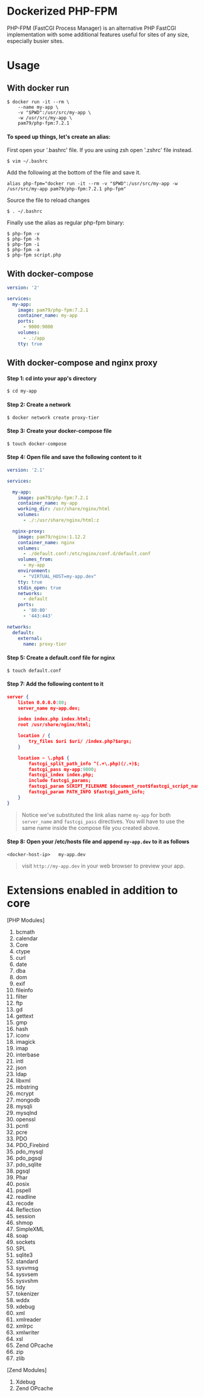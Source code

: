 # Dockerized PHP-FPM                                                      
                                                           
PHP-FPM (FastCGI Process Manager) is an alternative PHP FastCGI implementation with some additional features useful for sites of any size, especially busier sites.
                                             
# Usage                                                                    
                                                   
## With docker run                                                      
```shell
$ docker run -it --rm \
    --name my-app \
    -v "$PWD":/usr/src/my-app \
    -w /usr/src/my-app \
    pam79/php-fpm:7.2.1
```
                                             

#### To speed up things, let's create an alias:                             
                                                                          
First open your '.bashrc' file. If you are using zsh open '.zshrc' file instead.                          
```shell
$ vim ~/.bashrc
```                                             
                                                          

Add the following at the bottom of the file and save it.                    
```shell
alias php-fpm="docker run -it --rm -v "$PWD":/usr/src/my-app -w /usr/src/my-app pam79/php-fpm:7.2.1 php-fpm"
```
                                    

Source the file to reload changes                                                              
```shell 
$ . ~/.bashrc
```
                                                    

Finally use the alias as regular php-fpm binary:                       
```shell
$ php-fpm -v
$ php-fpm -h 
$ php-fpm -i 
$ php-fpm -a 
$ php-fpm script.php
```
                                                       


## With docker-compose
```yml 
version: '2'

services:
  my-app:
    image: pam79/php-fpm:7.2.1
    container_name: my-app
    ports:
      - 9000:9000
    volumes:
      - .:/app 
    tty: true
```
                                        

## With docker-compose and nginx proxy                          
                                                       
#### Step 1: cd into your app's directory                                                 
`$ cd my-app`
                                                                  
#### Step 2: Create a network                                              
`$ docker network create proxy-tier`                                       
                                                    
#### Step 3: Create your docker-compose file                                
`$ touch docker-compose`
                                                                 
#### Step 4: Open file and save the following content to it                
```yml 
version: '2.1'

services:

  my-app:
    image: pam79/php-fpm:7.2.1
    container_name: my-app
    working_dir: /usr/share/nginx/html
    volumes:
      - ./:/usr/share/nginx/html:z

  nginx-proxy:
    image: pam79/nginx:1.12.2
    container_name: nginx
    volumes:
      - ./default.conf:/etc/nginx/conf.d/default.conf
    volumes_from:
      - my-app
    environment:
      - "VIRTUAL_HOST=my-app.dev"
    tty: true
    stdin_open: true
    networks: 
      - default
    ports:
      - '80:80'
      - '443:443'

networks:
  default:
    external:
      name: proxy-tier
``` 
                                                  

#### Step 5: Create a default.conf file for nginx                          
`$ touch default.conf`
                                                   
#### Step 7: Add the following content to it                       
```json  
server {
    listen 0.0.0.0:80;
    server_name my-app.dev;

    index index.php index.html;
    root /usr/share/nginx/html;

    location / {
        try_files $uri $uri/ /index.php?$args;
    }

    location ~ \.php$ {
        fastcgi_split_path_info ^(.+\.php)(/.+)$;
        fastcgi_pass my-app:9000;
        fastcgi_index index.php;
        include fastcgi_params;
        fastcgi_param SCRIPT_FILENAME $document_root$fastcgi_script_name;
        fastcgi_param PATH_INFO $fastcgi_path_info;
    }
}
```  
                                                                      

> Notice we've substituted the link alias name `my-app` for both `server_name` and `fastcgi_pass` directives. You will have to use the same name inside the compose file you created above.
                                                                            

#### Step 8: Open your /etc/hosts file and append `my-app.dev` to it as follows
    <docker-host-ip>   my-app.dev
                                                                 
> visit `http://my-app.dev` in your web browser to preview your app.
                                                                    
                                                                     
# Extensions enabled in addition to core                                       

[PHP Modules]                                                       
1. bcmath                                        
2. calendar                                               
3. Core                               
4. ctype                                
5. curl                              
6. date                             
7. dba                            
8. dom                           
9. exif                                
10. fileinfo                            
11. filter                              
12. ftp                                
13. gd                              
14. gettext                        
15. gmp                             
16. hash                       
17. iconv                        
18. imagick                         
19. imap                                            
20. interbase                               
21. intl                                 
22. json                                                    
23. ldap                                    
24. libxml                    
25. mbstring                      
26. mcrypt                       
27. mongodb                     
28. mysqli                            
29. mysqlnd                             
30. openssl                           
31. pcntl                           
32. pcre                         
33. PDO                          
34. PDO_Firebird                              
35. pdo_mysql                        
36. pdo_pgsql                             
37. pdo_sqlite                             
38. pgsql                          
39. Phar                          
40. posix                                      
41. pspell                           
42. readline                          
43. recode                                  
44. Reflection                          
45. session                                 
46. shmop               
47. SimpleXML                        
48. soap                               
49. sockets                        
50. SPL                              
51. sqlite3                             
52. standard                            
53. sysvmsg                                
54. sysvsem                               
55. sysvshm                          
56. tidy                                     
57. tokenizer                                       
58. wddx                               
59. xdebug                                
60. xml                               
61. xmlreader                                           
62. xmlrpc                             
63. xmlwriter                                    
64. xsl                                        
65. Zend OPcache                                     
66. zip                                
67. zlib                                

[Zend Modules]                                                      
1. Xdebug                                                            
2. Zend OPcache                                                    
